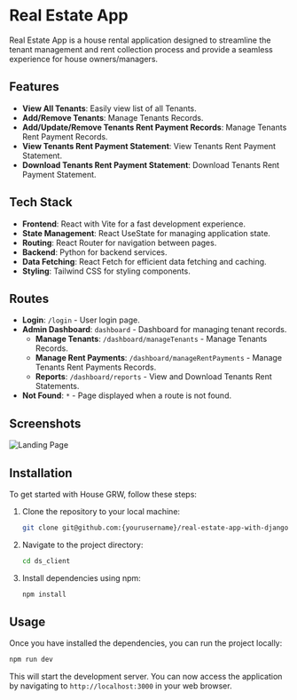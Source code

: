# Real Estate App

Real Estate App is a house rental application designed to streamline the tenant management and rent collection process and provide a seamless experience for house owners/managers.

## Features

- **View All Tenants**: Easily view list of all Tenants.
- **Add/Remove Tenants**: Manage Tenants Records.
- **Add/Update/Remove Tenants Rent Payment Records**: Manage Tenants Rent Payment Records.
- **View Tenants Rent Payment Statement**: View Tenants Rent Payment Statement.
- **Download Tenants Rent Payment Statement**: Download Tenants Rent Payment Statement.

## Tech Stack

- **Frontend**: React with Vite for a fast development experience.
- **State Management**: React UseState for managing application state.
- **Routing**: React Router for navigation between pages.
- **Backend**: Python for backend services.
- **Data Fetching**: React Fetch for efficient data fetching and caching.
- **Styling**: Tailwind CSS for styling components.

## Routes

- **Login**: `/login` - User login page.
- **Admin Dashboard**: `dashboard` - Dashboard for managing tenant records.
  - **Manage Tenants**: `/dashboard/manageTenants` - Manage Tenants Records.
  - **Manage Rent Payments**: `/dashboard/manageRentPayments` - Manage Tenants Rent Payments Records.
  - **Reports**: `/dashboard/reports` - View and Download Tenants Rent Statements.
- **Not Found**: `*` - Page displayed when a route is not found.

## Screenshots

![Landing Page](/public/Login.PNG)


## Installation

To get started with House GRW, follow these steps:

1. Clone the repository to your local machine:

   ```bash
   git clone git@github.com:{yourusername}/real-estate-app-with-django.git
   
   ```

2. Navigate to the project directory:

   ```bash
   cd ds_client
   ```

3. Install dependencies using npm:

   ```bash
   npm install
   ```

## Usage

Once you have installed the dependencies, you can run the project locally:

```bash
npm run dev
```

This will start the development server. You can now access the application by navigating to `http://localhost:3000` in your web browser.